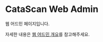 # CataScan Web Admin

웹 어드민 페이지입니다.

자세한 내용은 [웹 어드민 개요](../docs/web-admin/00_introduction.md)를 참고해주세요. 